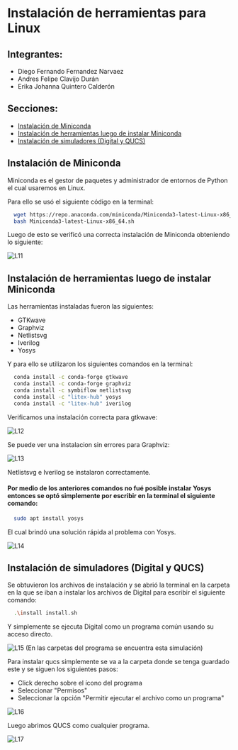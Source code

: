 # Instalación de herramientas para Linux
## Integrantes:

- Diego Fernando Fernandez Narvaez
- Andres Felipe Clavijo Durán
- Erika Johanna Quintero Calderón

## Secciones:

- [Instalación de Miniconda](#instalación-de-miniconda)
- [Instalación de herramientas luego de instalar Miniconda](#instalación-de-herramientas-luego-de-instalar-miniconda)
- [Instalación de simuladores (Digital y QUCS)](#instalación-de-simuladores-digital-y-qucs)

## Instalación de Miniconda
Miniconda es el gestor de paquetes y administrador de entornos de Python el cual usaremos en Linux.

Para ello se usó el siguiente código en la terminal: 

```bash
  wget https://repo.anaconda.com/miniconda/Miniconda3-latest-Linux-x86_64.sh
  bash Miniconda3-latest-Linux-x86_64.sh
```
Luego de esto se verificó una correcta instalación de Miniconda obteniendo lo siguiente:

![L11](https://i.ibb.co/DW49nz6/1.png)
## Instalación de herramientas luego de instalar Miniconda

Las herramientas instaladas fueron las siguientes:

- GTKwave
- Graphviz
- Netlistsvg
- Iverilog
- Yosys

Y para ello se utilizaron los siguientes comandos en la terminal:

```bash
  conda install -c conda-forge gtkwave 
  conda install -c conda-forge graphviz
  conda install -c symbiflow netlistsvg
  conda install -c "litex-hub" yosys
  conda install -c "litex-hub" iverilog
```
Verificamos una instalación correcta para gtkwave:

![L12](https://i.ibb.co/PZRWZyg/2.png)

Se puede ver una instalacion sin errores para Graphviz:

![L13](https://i.ibb.co/K5tJfYB/3.png)

Netlistsvg e Iverilog se instalaron correctamente.

#### Por medio de los anteriores comandos no fué posible instalar Yosys entonces se optó simplemente por escribir en la terminal el siguiente comando:

```bash
  sudo apt install yosys
```
El cual brindó una solución rápida al problema con Yosys.

![L14](https://i.ibb.co/TP2c3Sn/4.png)

## Instalación de simuladores (Digital y QUCS)

Se obtuvieron los archivos de instalación y se abrió la terminal en la carpeta en la que se iban a instalar los archivos de Digital para escribir el siguiente comando:

```bash
  .\install install.sh
```
Y simplemente se ejecuta Digital como un programa común usando su acceso directo.

![L15](https://i.ibb.co/g7qckS5/5.png)
(En las carpetas del programa se encuentra esta simulación)

Para instalar qucs simplemente se va a la carpeta donde se tenga guardado este y se siguen los siguientes pasos:

- Click derecho sobre el ícono del programa
- Seleccionar "Permisos"
- Seleccionar la opción "Permitir ejecutar el archivo como un programa"

![L16](https://i.ibb.co/NxB7C4J/6.png)

Luego abrimos QUCS como cualquier programa.

![L17](https://i.ibb.co/XSWTPbR/7.png)

